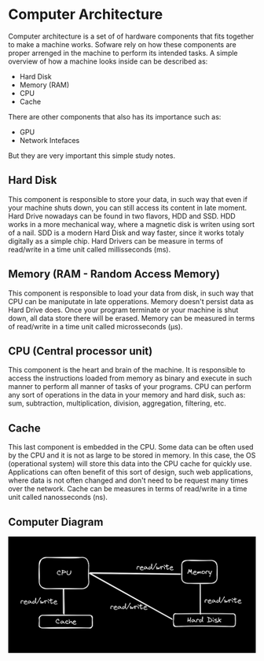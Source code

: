 # Computer Architecture

Computer architecture is a set of of hardware components that fits together to make a machine works.
Sofware rely on how these components are proper arrenged in the machine to perform its intended tasks.
A simple overview of how a machine looks inside can be described as:

- Hard Disk
- Memory (RAM)
- CPU
- Cache

There are other components that also has its importance such as:

- GPU
- Network Intefaces

But they are very important this simple study notes.

## Hard Disk

This component is responsible to store your data, in such way that even if your machine shuts down, you can still access its content in late moment.
Hard Drive nowadays can be found in two flavors, HDD and SSD. HDD works in a more mechanical way, where a magnetic disk is writen using sort of a nail.
SDD is a modern Hard Disk and way faster, since it works totaly digitally as a simple chip.
Hard Drivers can be measure in terms of read/write in a time unit called millisseconds (ms).

## Memory (RAM - Random Access Memory)

This component is responsible to load your data from disk, in such way that CPU can be maniputate in late opperations.
Memory doesn't persist data as Hard Drive does. Once your program terminate or your machine is shut down, all data store there will be erased.
Memory can be measured in terms of read/write in a time unit called microsseconds (μs).

## CPU (Central processor unit)

This component is the heart and brain of the machine. It is responsible to access the instructions loaded from memory as binary and execute in such manner to perform
all manner of tasks of your programs.
CPU can perform any sort of operations in the data in your memory and hard disk, such as: sum, subtraction, multiplication, division, aggregation, filtering, etc.

## Cache

This last component is embedded in the CPU. Some data can be often used by the CPU and it is not as large to be stored in memory. In this case, the OS (operational system) will store this data into the CPU cache for quickly use.
Applications can often benefit of this sort of design, such web applications, where data is not often changed and don't need to be request many times over the network.
Cache can be measures in terms of read/write in a time unit called nanosseconds (ns).


## Computer Diagram

![](/images/1.png)